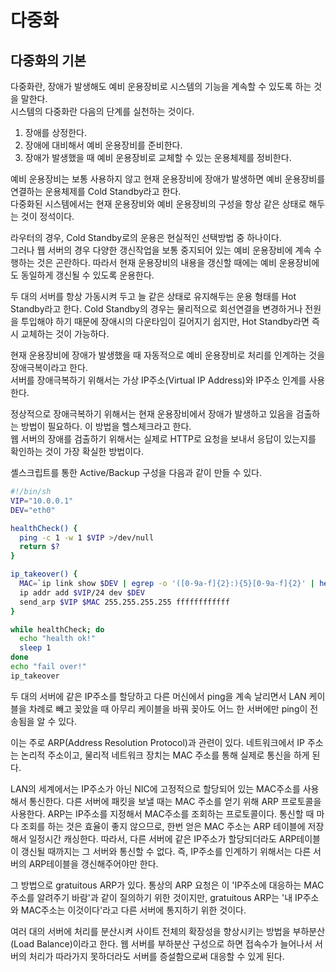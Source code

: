 # 다중화
## 다중화의 기본
다중화란, 장애가 발생해도 예비 운용장비로 시스템의 기능을 계속할 수 있도록 하는 것을 말한다.  
시스템의 다중화란 다음의 단계를 실천하는 것이다.  
1. 장애를 상정한다.  
2. 장애에 대비해서 예비 운용장비를 준비한다.  
3. 장애가 발생했을 때 예비 운용장비로 교체할 수 있는 운용체제를 정비한다.  
  
예비 운용장비는 보통 사용하지 않고 현재 운용장비에 장애가 발생하면 예비 운용장비를 연결하는 운용체제를 Cold Standby라고 한다.  
다중화된 시스템에서는 현재 운용장비와 예비 운용장비의 구성을 항상 같은 상태로 해두는 것이 정석이다.  
  
라우터의 경우, Cold Standby로의 운용은 현실적인 선택방법 중 하나이다.  
그러나 웹 서버의 경우 다양한 갱신작업을 보통 중지되어 있는 예비 운용장비에 계속 수행하는 것은 곤란하다. 따라서 현재 운용장비의 내용을 갱신할 때에는 예비 운용장비에도 동일하게 갱신될 수 있도록 운용한다.  
  
두 대의 서버를 항상 가동시켜 두고 늘 같은 상태로 유지해두는 운용 형태를 Hot Standby라고 한다. Cold Standby의 경우는 물리적으로 회선연결을 변경하거나 전원을 투입해야 하기 때문에 장애시의 다운타임이 길어지기 쉽지만, Hot Standby라면 즉시 교체하는 것이 가능하다.  
  
현재 운용장비에 장애가 발생했을 때 자동적으로 예비 운용장비로 처리를 인계하는 것을 장애극복이라고 한다.  
서버를 장애극복하기 위해서는 가상 IP주소(Virtual IP Address)와 IP주소 인계를 사용한다.  
  
정상적으로 장애극복하기 위해서는 현재 운용장비에서 장애가 발생하고 있음을 검출하는 방법이 필요하다. 이 방법을 헬스체크라고 한다.  
웹 서버의 장애를 검출하기 위해서는 실제로 HTTP로 요청을 보내서 응답이 있는지를 확인하는 것이 가장 확실한 방법이다.  

셸스크립트를 통한 Active/Backup 구성을 다음과 같이 만들 수 있다.
```bash
#!/bin/sh
VIP="10.0.0.1"
DEV="eth0"

healthCheck() {
  ping -c 1 -w 1 $VIP >/dev/null
  return $?
}

ip_takeover() {
  MAC=`ip link show $DEV | egrep -o '([0-9a-f]{2}:){5}[0-9a-f]{2}' | head -n 1 | tr -d :`
  ip addr add $VIP/24 dev $DEV
  send_arp $VIP $MAC 255.255.255.255 ffffffffffff
}

while healthCheck; do
  echo "health ok!"
  sleep 1
done
echo "fail over!"
ip_takeover
```
두 대의 서버에 같은 IP주소를 할당하고 다른 머신에서 ping을 계속 날리면서 LAN 케이블을 차례로 빼고 꽂았을 때 아무리 케이블을 바꿔 꽂아도 어느 한 서버에만 ping이 전송됨을 알 수 있다.  
  
이는 주로 ARP(Address Resolution Protocol)과 관련이 있다. 네트워크에서 IP 주소는 논리적 주소이고, 물리적 네트워크 장치는 MAC 주소를 통해 실제로 통신을 하게 된다.  
  
LAN의 세계에서는 IP주소가 아닌 NIC에 고정적으로 할당되어 있는 MAC주소를 사용해서 통신한다. 다른 서버에 패킷을 보낼 때는 MAC 주소를 얻기 위해 ARP 프로토콜을 사용한다. ARP는 IP주소를 지정해서 MAC주소를 조회하는 프로토콜이다. 통신할 때 마다 조회를 하는 것은 효율이 좋지 않으므로, 한번 얻은 MAC 주소는 ARP 테이블에 저장해서 일정시간 캐싱한다. 따라서, 다른 서버에 같은 IP주소가 할당되더라도 ARP테이블이 갱신될 때까지는 그 서버와 통신할 수 없다. 즉, IP주소를 인계하기 위해서는 다른 서버의 ARP테이블을 갱신해주어야만 한다.  
  
그 방법으로 gratuitous ARP가 있다. 통상의 ARP 요청은 이 'IP주소에 대응하는 MAC주소를 알려주기 바람'과 같이 질의하기 위한 것이지만, gratuitous ARP는 '내 IP주소와 MAC주소는 이것이다'라고 다른 서버에 통지하기 위한 것이다.  
  
여러 대의 서버에 처리를 분산시켜 사이트 전체의 확장성을 향상시키는 방법을 부하분산(Load Balance)이라고 한다. 웹 서버를 부하분산 구성으로 하면 접속수가 늘어나서 서버의 처리가 따라가지 못하더라도 서버를 증설함으로써 대응할 수 있게 된다.
